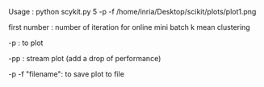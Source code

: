 Usage : python scykit.py 5 -p -f /home/inria/Desktop/scikit/plots/plot1.png

first number : number of iteration for online mini batch k mean clustering

-p : to plot

-pp : stream plot (add a drop of performance)

-p -f "filename": to save plot to file 
